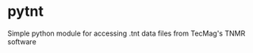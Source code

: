 pytnt
=====

<!---
SPDX-FileCopyrightText: 2013 Christopher Kerr

SPDX-License-Identifier: GPL-3.0-or-later
-->

Simple python module for accessing .tnt data files from TecMag's TNMR software
